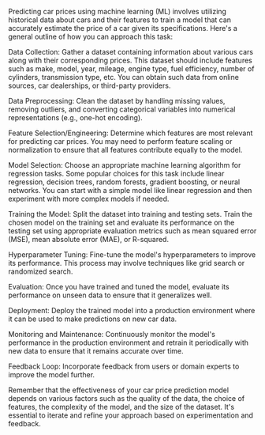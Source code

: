 Predicting car prices using machine learning (ML) involves utilizing historical data about cars and their features to train a model that can accurately estimate the price of a car given its specifications. Here's a general outline of how you can approach this task:

  Data Collection: Gather a dataset containing information about various cars along with their corresponding prices. This dataset should include features such as make, model, year, mileage, engine type, fuel efficiency, number of cylinders, transmission type, etc. You can obtain such data from online sources, car dealerships, or third-party providers.
  
  Data Preprocessing: Clean the dataset by handling missing values, removing outliers, and converting categorical variables into numerical representations (e.g., one-hot encoding).
  
  Feature Selection/Engineering: Determine which features are most relevant for predicting car prices. You may need to perform feature scaling or normalization to ensure that all features contribute equally to the model.
  
  Model Selection: Choose an appropriate machine learning algorithm for regression tasks. Some popular choices for this task include linear regression, decision trees, random forests, gradient boosting, or neural networks. You can start with a simple model like linear regression and then experiment with more complex models if needed.
  
  Training the Model: Split the dataset into training and testing sets. Train the chosen model on the training set and evaluate its performance on the testing set using appropriate evaluation metrics such as mean squared error (MSE), mean absolute error (MAE), or R-squared.
  
  Hyperparameter Tuning: Fine-tune the model's hyperparameters to improve its performance. This process may involve techniques like grid search or randomized search.
  
  Evaluation: Once you have trained and tuned the model, evaluate its performance on unseen data to ensure that it generalizes well.
  
  Deployment: Deploy the trained model into a production environment where it can be used to make predictions on new car data.
  
  Monitoring and Maintenance: Continuously monitor the model's performance in the production environment and retrain it periodically with new data to ensure that it remains accurate over time.
  
  Feedback Loop: Incorporate feedback from users or domain experts to improve the model further.
  
Remember that the effectiveness of your car price prediction model depends on various factors such as the quality of the data, the choice of features, the complexity of the model, and the size of the dataset. It's essential to iterate and refine your approach based on experimentation and feedback.







